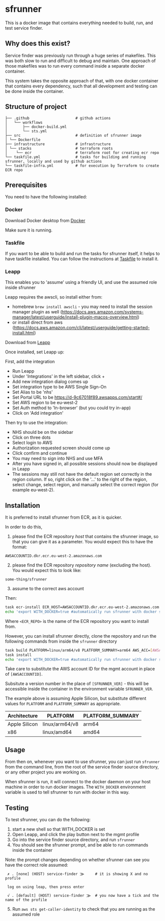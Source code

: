 # sfrunner

This is a docker image that contains everything needed to build,
run, and test service finder.

## Why does this exist?

Service finder was previously run through a huge series
of makefiles.  This was both slow to run and difficult to
debug and maintain.  One approach of those makefiles was
to run every command inside a separate docker container.

This system takes the opposite approach of that, with one
docker container that contains every dependency, such that
all development and testing can be done inside the container.
          
## Structure of project

```
├── .github                     # github actions
│   └── workflows
│       ├── docker-build.yml
│       └── sts.yml
├── src                         # definition of sfrunner image
│ └── Dockerfile
├── infrastructure              # infrastructure
│ └── stacks                    # terraform roots
│    └── ecr                    # terraform root for creating ecr repo
└── taskfile.yml                # tasks for building and running sfrunner, locally and used by github actions
└── taskfile-infra.yml          # for execution by Terraform to create ECR repo

```


## Prerequisites

You need to have the following installed:
                                                                  
### Docker

Download Docker desktop from [Docker](https://www.docker.com/) 

Make sure it is running.

### Taskfile

If you want to be able to build and run the tasks for sfrunner itself,
it helps to have taskfile installed.  You can follow the instructions at
[Taskfile](https://taskfile.dev/#/installation) to install it.

### Leapp
        
This enables you to 'assume' using a friendly UI, and use the assumed role inside sfrunner
   
Leapp requires the awscli, so install either from:

* homebrew `brew install awscli` - you may need to install the session manager plugin as well (https://docs.aws.amazon.com/systems-manager/latest/userguide/install-plugin-macos-overview.html)
* or install direct from aws (https://docs.aws.amazon.com/cli/latest/userguide/getting-started-install.html)

Download from [Leapp](https://www.leapp.cloud/download/desktop-app) 

Once installed, set Leapp up:
   
First, add the integration
* Run Leapp
* Under 'Integrations' in the left sidebar, click +
* Add new integration dialog comes up
* Set integration type to be AWS Single Sign-On
* Set Alias to be 'nhs'
* Set Portal URL to be https://d-9c67018f89.awsapps.com/start#/
* Set AWS region to be eu-west-2
* Set Auth method to 'In-browser' (but you could try in-app)
* Click on 'Add integration'
  
Then try to use the integration:
* NHS should be on the sidebar
* Click on three dots
* Select login to AWS
* Authorization requested screen should come up
* Click confirm and continue
* You may need to sign into NHS and use MFA
* After you have signed in, all possible sessions should now be displayed in Leapp
* The sessions may still not have the default region set correctly in the region column.  If so, right click on the '...' to the right of the region, select change, select region, and manually select the correct region (for example eu-west-2).



## Installation
                                        
It is preferred to install sfrunner from ECR, as it is quicker.  

In order to do this,

1. please find the ECR repository *host* that contains the sfrunner image, so that you can give it
as a parameter.  You would expect this to have the format:

`AWSACCOUNTID.dkr.ecr.eu-west-2.amazonaws.com`

2. please find the ECR repository *repository name* (excluding the host).  You would expect this to look
like:

`some-thing/sfrunner`
                                                          
3. assume to the correct aws account

Then:
```bash
task ecr-install ECR_HOST=AWSACCOUNTID.dkr.ecr.eu-west-2.amazonaws.com REPO_NAME=some-thing/sfrunner
echo 'export WITH_DOCKER=true #automatically run sfrunner with docker support' >> ~/.zshrc
```

Where `<ECR_REPO>` is the name of the ECR repository you want to install from.

However, you can install sfrunner directly, clone the repository and run the following commands from inside the 
`sfrunner` directory

```bash
task build PLATFORM=linux/arm64/v8 PLATFORM_SUMMARY=arm64 AWS_ACC=[AWSACCOUNTID] SFRUNNER_VER=[SFRUNNER_VER]
task install
echo 'export WITH_DOCKER=true #automatically run sfrunner with docker support' >> ~/.zshrc
```
Take care to substitute the AWS account ID for the mgmt account in place of `[AWSACCOUNTID]`.  

Subsitute a version number in the place of `[SFRUNNER_VER]` - this will be accessible inside
the container in the environment variable `SFRUNNER_VER`. 

The example above is assuming Apple Silicon, but substitute different values for `PLATFORM` and `PLATFORM_SUMMARY` as 
appropriate.

| Architecture  | PLATFORM       | PLATFORM_SUMMARY |
|---------------|----------------|------------------|
| Apple Silicon | linux/arm64/v8 | arm64            |
| x86           | linux/amd64    | amd64            |



## Usage

From then on, whenever you want to use sfrunner, you can just run `sfrunner` from the command line,
from the root of the service finder source directory, or any other project you are working on.

When sfrunner is run, it will connect to the docker daemon on your host machine in order to run
docker images.  The `WITH_DOCKER` environment variable is used to tell sfrunner to run with docker in
this way.

## Testing

To test sfrunner, you can do the following: 
1. start a new shell so that WITH_DOCKER is set
2. Open Leapp, and click the play button next to the mgmt profile
3. Go into the service finder source directory, and run `sfrunner`
4. You should see the sfrunner prompt, and be able to run commands inside the container

Note: the prompt changes depending on whether sfrunner can see you have the correct role assumed:

```
 ✗ . [none] (HOST) service-finder ⨠     # it is showing X and no profile
 
 log on using leap, then press enter 
 
 √ . [default] (HOST) service-finder ⨠  # you now have a tick and the name of the profile
```

5. Run `aws sts get-caller-identity` to check that you are running as the assumed role



